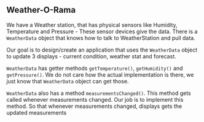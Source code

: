 Weather-O-Rama
--------------

We have a Weather station, that has physical sensors like Humidity, Temperature and Pressure - These sensor devices give the data. There is a `WeatherData` object that knows how to talk to WeatherStation and pull data. 

Our goal is to design/create an application that uses the `WeatherData` object to update 3 displays - current condition, weather stat and forecast.

`WeatherData` has getter methods `getTemperature()`, `getHumidity()` and `getPressure()`. We do not care how the actual implementation is there, we just know that `WeatherData` object can get those.

`WeatherData` also has a method `measurementsChanged()`. This method gets called whenever measurements changed. Our job is to implement this method. So that whenever measurements changed, displays gets the updated measurements

